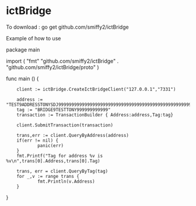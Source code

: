 # ictBridge

To download : go get github.com/smiffy2/ictBridge

Example of how to use

package main

import (
        "fmt"
        "github.com/smiffy2/ictBridge"
        . "github.com/smiffy2/ictBridge/proto"
)

func main () {

        client := ictBridge.CreateIctBridgeClient("127.0.0.1","7331")

        address := "TEST9ADDRESSTONYSDJ99999999999999999999999999999999999999999999999999999999999999"
        tag := "BRIDGE9TESTTONY999999999999"
        transaction := TransactionBuilder { Address:address,Tag:tag}

        client.SubmitTransaction(transaction)

        trans,err := client.QueryByAddress(address)
        if(err != nil) {
                panic(err)
        }
        fmt.Printf("Tag for address %v is %v\n",trans[0].Address,trans[0].Tag)

        trans, err = client.QueryByTag(tag)
        for _,v := range trans {
                fmt.Println(v.Address)
        }
}

